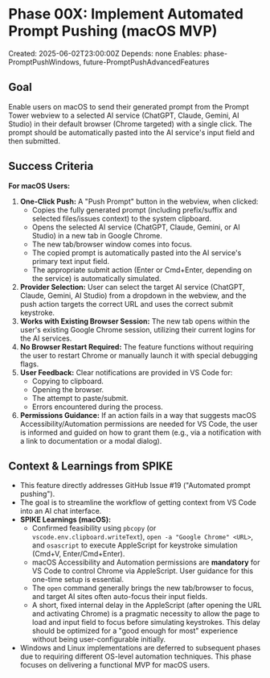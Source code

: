 # Phase 00X: Implement Automated Prompt Pushing (macOS MVP)

Created: 2025-06-02T23:00:00Z <!-- PST is UTC-7; 4 PM PST on June 2 is 11 PM UTC -->
Depends: none <!-- Assuming core context generation and webview UI are in place -->
Enables: phase-PromptPushWindows, future-PromptPushAdvancedFeatures

## Goal

Enable users on macOS to send their generated prompt from the Prompt Tower webview to a selected AI service (ChatGPT, Claude, Gemini, AI Studio) in their default browser (Chrome targeted) with a single click. The prompt should be automatically pasted into the AI service's input field and then submitted.

## Success Criteria

**For macOS Users:**

1.  **One-Click Push:** A "Push Prompt" button in the webview, when clicked:
    - Copies the fully generated prompt (including prefix/suffix and selected files/issues context) to the system clipboard.
    - Opens the selected AI service (ChatGPT, Claude, Gemini, or AI Studio) in a new tab in Google Chrome.
    - The new tab/browser window comes into focus.
    - The copied prompt is automatically pasted into the AI service's primary text input field.
    - The appropriate submit action (Enter or Cmd+Enter, depending on the service) is automatically simulated.
2.  **Provider Selection:** User can select the target AI service (ChatGPT, Claude, Gemini, AI Studio) from a dropdown in the webview, and the push action targets the correct URL and uses the correct submit keystroke.
3.  **Works with Existing Browser Session:** The new tab opens within the user's existing Google Chrome session, utilizing their current logins for the AI services.
4.  **No Browser Restart Required:** The feature functions without requiring the user to restart Chrome or manually launch it with special debugging flags.
5.  **User Feedback:** Clear notifications are provided in VS Code for:
    - Copying to clipboard.
    - Opening the browser.
    - The attempt to paste/submit.
    - Errors encountered during the process.
6.  **Permissions Guidance:** If an action fails in a way that suggests macOS Accessibility/Automation permissions are needed for VS Code, the user is informed and guided on how to grant them (e.g., via a notification with a link to documentation or a modal dialog).

## Context & Learnings from SPIKE

- This feature directly addresses GitHub Issue #19 ("Automated prompt pushing").
- The goal is to streamline the workflow of getting context from VS Code into an AI chat interface.
- **SPIKE Learnings (macOS):**
  - Confirmed feasibility using `pbcopy` (or `vscode.env.clipboard.writeText`), `open -a "Google Chrome" <URL>`, and `osascript` to execute AppleScript for keystroke simulation (Cmd+V, Enter/Cmd+Enter).
  - macOS Accessibility and Automation permissions are **mandatory** for VS Code to control Chrome via AppleScript. User guidance for this one-time setup is essential.
  - The `open` command generally brings the new tab/browser to focus, and target AI sites often auto-focus their input fields.
  - A short, fixed internal delay in the AppleScript (after opening the URL and activating Chrome) is a pragmatic necessity to allow the page to load and input field to focus before simulating keystrokes. This delay should be optimized for a "good enough for most" experience without being user-configurable initially.
- Windows and Linux implementations are deferred to subsequent phases due to requiring different OS-level automation techniques. This phase focuses on delivering a functional MVP for macOS users.

